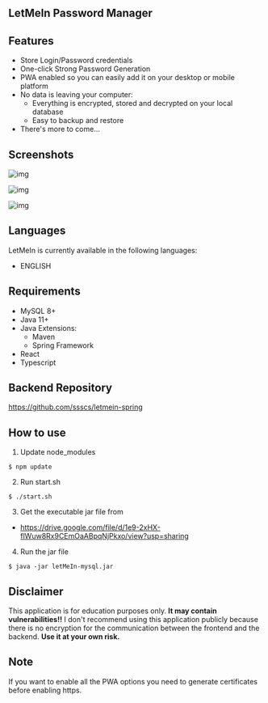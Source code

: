 ## LetMeIn Password Manager

## Features

- Store Login/Password credentials
- One-click Strong Password Generation
- PWA enabled so you can easily add it on your desktop or mobile platform
- No data is leaving your computer:
  - Everything is encrypted, stored and decrypted on your local database
  - Easy to backup and restore
- There's more to come...

## Screenshots

![img](https://i.imgur.com/hvY4EqP.png)

![img](https://i.imgur.com/GODcPxk.png)

![img](https://i.imgur.com/P4x6PrX.png)

## Languages

LetMeIn is currently available in the following languages:
* ENGLISH

## Requirements

- MySQL 8+
- Java 11+
- Java Extensions:
  - Maven
  - Spring Framework
- React
- Typescript

## Backend Repository

https://github.com/ssscs/letmein-spring


## How to use

1. Update node_modules
```
$ npm update
```

2. Run start.sh
```
$ ./start.sh
```

3. Get the executable jar file from
  - https://drive.google.com/file/d/1e9-2xHX-flWuw8Rx9CEmOaABpqNjPkxo/view?usp=sharing
4. Run the jar file
```
$ java -jar letMeIn-mysql.jar
```

## Disclaimer

This application is for education purposes only. **It may contain vulnerabilities!!**
I don't recommend using this application publicly because there is no encryption for the communication between the frontend and the backend.
**Use it at your own risk.**

## Note

If you want to enable all the PWA options you need to generate certificates before enabling https.
